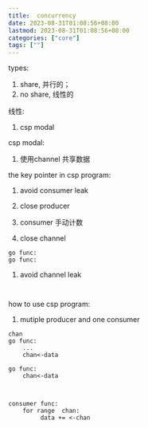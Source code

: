 ```yaml
---
title:  concurrency
date: 2023-08-31T01:08:56+08:00
lastmod: 2023-08-31T01:08:56+08:00
categories: ["core"]
tags: [""]
---
```



types:
1.  share,  并行的；
1.  no share,   线性的

线性:
1. csp modal

csp modal: 
1. 使用channel 共享数据


the key pointer in  csp program:  
1. avoid consumer  leak
1. close producer
2. consumer 手动计数 

1. close channel
```
go func:
go func:

```

1. avoid  channel leak   
```


```

how to  use csp program:


1.  mutiple producer and one consumer 
```
chan 
go func:
	...
	chan<-data
	
go func:
	chan<-data



consumer func:
	for range  chan:
		 data += <-chan




```


